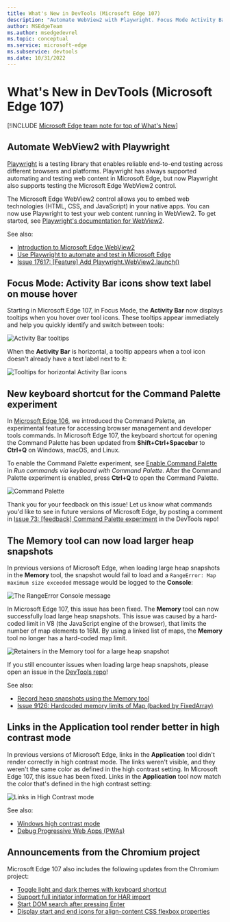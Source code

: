 ```yaml
---
title: What's New in DevTools (Microsoft Edge 107)
description: "Automate WebView2 with Playwright. Focus Mode Activity Bar icons have tooltips. New shortcut key for Command Palette. Memory tool loads larger heap snapshots. Links in Application tool render in high contrast mode. And more."
author: MSEdgeTeam
ms.author: msedgedevrel
ms.topic: conceptual
ms.service: microsoft-edge
ms.subservice: devtools
ms.date: 10/31/2022
---
```

# What's New in DevTools (Microsoft Edge 107)

[!INCLUDE [Microsoft Edge team note for top of What's New](../../includes/edge-whats-new-note.md)]


<!-- ====================================================================== -->
## Automate WebView2 with Playwright

<!-- Subtitle: You can now use Playwright to automate and test web content in the Microsoft Edge WebView2 control. -->

[Playwright](https://playwright.dev) is a testing library that enables reliable end-to-end testing across different browsers and platforms.  Playwright has always supported automating and testing web content in Microsoft Edge, but now Playwright also supports testing the Microsoft Edge WebView2 control.

The Microsoft Edge WebView2 control allows you to embed web technologies (HTML, CSS, and JavaScript) in your native apps.  You can now use Playwright to test your web content running in WebView2.  To get started, see [Playwright's documentation for WebView2](https://playwright.dev/docs/webview2).

See also:
* [Introduction to Microsoft Edge WebView2](../../../../webview2/index.md)
* [Use Playwright to automate and test in Microsoft Edge](../../../../playwright/index.md)
* [Issue 17617: [Feature] Add Playwright.WebView2.launch()](https://github.com/microsoft/playwright/issues/17617)


<!-- ====================================================================== -->
## Focus Mode: Activity Bar icons show text label on mouse hover

<!-- Subtitle: When text labels are not visible in the Activity Bar, the name of the tool will appear while hovering over the icon. -->

Starting in Microsoft Edge 107, in Focus Mode, the **Activity Bar** now displays tooltips when you hover over tool icons.  These tooltips appear immediately and help you quickly identify and switch between tools:

![Activity Bar tooltips](./devtools-107-images/activity-bar-tooltips.png)

When the **Activity Bar** is horizontal, a tooltip appears when a tool icon doesn't already have a text label next to it:

![Tooltips for horizontal Activity Bar icons](./devtools-107-images/activity-bar-tooltips-horizontal.png)


<!-- ====================================================================== -->
## New keyboard shortcut for the Command Palette experiment

<!-- Subtitle: Enable the Command Palette experiment in Microsoft Edge 107 and open it with Ctrl+Q (Command+Q on macOS). -->

In [Microsoft Edge 106](../09/devtools-106.md#introducing-the-command-palette), we introduced the Command Palette, an experimental feature for accessing browser management and developer tools commands.  In Microsoft Edge 107, the keyboard shortcut for opening the Command Palette has been updated from **Shift+Ctrl+Spacebar** to **Ctrl+Q** on Windows, macOS, and Linux.

To enable the Command Palette experiment, see [Enable Command Palette](../../../experimental-features/edge-command-palette.md#enable-command-palette) in _Run commands via keyboard with Command Palette_.  After the Command Palette experiment is enabled, press **Ctrl+Q** to open the Command Palette.

![Command Palette](./devtools-107-images/command-palette.png)

Thank you for your feedback on this issue!  Let us know what commands you'd like to see in future versions of Microsoft Edge, by posting a comment in [Issue 73: [feedback] Command Palette experiment](https://github.com/MicrosoftEdge/DevTools/issues/73) in the DevTools repo!



<!-- ====================================================================== -->
## The Memory tool can now load larger heap snapshots

<!-- Subtitle: In Microsoft Edge 107, the Memory tool no longer reports "RangeError: Map maximum size exceeded" messages when loading a large heap snapshot. -->

In previous versions of Microsoft Edge, when loading large heap snapshots in the **Memory** tool, the snapshot would fail to load and a `RangeError: Map maximum size exceeded` message would be logged to the **Console**:

![The RangeError Console message](./devtools-107-images/heap-snapshot-rangeerror.png)

In Microsoft Edge 107, this issue has been fixed.  The **Memory** tool can now successfully load large heap snapshots.  This issue was caused by a hard-coded limit in V8 (the JavaScript engine of the browser), that limits the number of map elements to 16M.  By using a linked list of maps, the **Memory** tool no longer has a hard-coded map limit.

![Retainers in the Memory tool for a large heap snapshot](./devtools-107-images/retainers.png)

If you still encounter issues when loading large heap snapshots, please open an issue in the [DevTools repo](https://github.com/MicrosoftEdge/DevTools/issues/new?assignees=&labels=bug&template=bug.md)!

See also:
* [Record heap snapshots using the Memory tool](../../../memory-problems/heap-snapshots.md)
* [Issue 9126: Hardcoded memory limits of Map (backed by FixedArray)](https://bugs.chromium.org/p/v8/issues/detail?id=9126)


<!-- ====================================================================== -->
## Links in the Application tool render better in high contrast mode

<!-- Subtitle: In previous versions of Microsoft Edge, links in the Application tool weren't rendering correctly. In Microsoft Edge 107, this issue has been fixed. -->

In previous versions of Microsoft Edge, links in the **Application** tool didn't render correctly in high contrast mode.  The links weren't visible, and they weren't the same color as defined in the high contrast setting.  In Microsoft Edge 107, this issue has been fixed.  Links in the **Application** tool now match the color that's defined in the high contrast setting:

![Links in High Contrast mode](./devtools-107-images/high-contrast-links.png)
 
See also:
* [Windows high contrast mode](/fluent-ui/web-components/design-system/high-contrast)
* [Debug Progressive Web Apps (PWAs)](../../../progressive-web-apps/index.md)


<!-- ====================================================================== -->
## Announcements from the Chromium project

Microsoft Edge 107 also includes the following updates from the Chromium project:

* [Toggle light and dark themes with keyboard shortcut](https://developer.chrome.com/blog/new-in-devtools-107/#toggle-themes)
* [Support full initiator information for HAR import](https://developer.chrome.com/blog/new-in-devtools-107/#har)
* [Start DOM search after pressing Enter](https://developer.chrome.com/blog/new-in-devtools-107/#search-type)
* [Display start and end icons for align-content CSS flexbox properties](https://developer.chrome.com/blog/new-in-devtools-107/#flexbox)


<!-- ====================================================================== -->
<!-- uncomment if content is copied from developer.chrome.com to this page -->

<!-- > [!NOTE]
> Portions of this page are modifications based on work created and [shared by Google](https://developers.google.com/terms/site-policies) and used according to terms described in the [Creative Commons Attribution 4.0 International License](https://creativecommons.org/licenses/by/4.0).
> The original page for announcements from the Chromium project is [What's New in DevTools (Chrome 107)](https://developer.chrome.com/blog/new-in-devtools-107) and is authored by [Jecelyn Yeen](https://developers.google.com/web/resources/contributors#jecelynyeen) (Developer advocate working on Chrome DevTools at Google). -->


<!-- ====================================================================== -->
<!-- uncomment if content is copied from developer.chrome.com to this page -->

<!-- [![Creative Commons License](../../../../media/cc-logo/88x31.png)](https://creativecommons.org/licenses/by/4.0)
This work is licensed under a [Creative Commons Attribution 4.0 International License](https://creativecommons.org/licenses/by/4.0). -->
